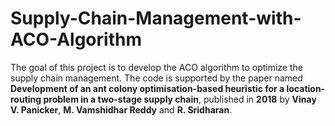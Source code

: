 # Supply-Chain-Management-with-ACO-Algorithm

The goal of this project is to develop the ACO algorithm to optimize the supply chain management. The code is supported by the paper named **Development of an ant colony optimisation-based heuristic for a location-routing problem in a two-stage supply chain**, published in **2018** by **Vinay V. Panicker**, **M. Vamshidhar Reddy** and **R. Sridharan**.

